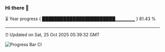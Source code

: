 ### Hi there 👋

⏳ Year progress { ████████████████████████▁▁▁▁▁▁ } 81.43 %

---

⏰ Updated on Sat, 25 Oct 2025 05:39:32 GMT

![Progress Bar CI](https://github.com/IshwaranRudhara/GIT-ACTION/workflows/Progress%20Bar%20CI/badge.svg)
